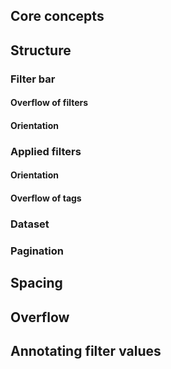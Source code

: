 ## Core concepts

## Structure

### Filter bar

#### Overflow of filters

#### Orientation

### Applied filters

#### Orientation

#### Overflow of tags

### Dataset

### Pagination

## Spacing

## Overflow

## Annotating filter values